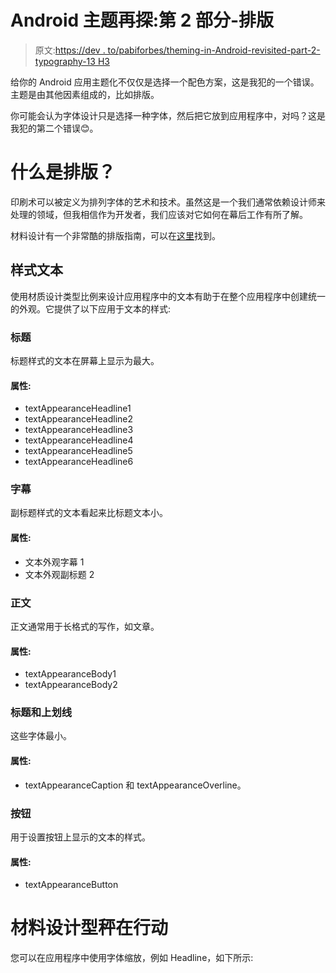 # Android 主题再探:第 2 部分-排版

> 原文:[https://dev . to/pabiforbes/theming-in-Android-revisited-part-2-typography-13 H3](https://dev.to/pabiforbes/theming-in-android-revisited-part-2-typography-13h3)

给你的 Android 应用主题化不仅仅是选择一个配色方案，这是我犯的一个错误。主题是由其他因素组成的，比如排版。

你可能会认为字体设计只是选择一种字体，然后把它放到应用程序中，对吗？这是我犯的第二个错误😊。

# [](#what-is-typography)什么是排版？

印刷术可以被定义为排列字体的艺术和技术。虽然这是一个我们通常依赖设计师来处理的领域，但我相信作为开发者，我们应该对它如何在幕后工作有所了解。

材料设计有一个非常酷的排版指南，可以在[这里](https://material.io/design/typography/understanding-typography.html#)找到。

## [](#styling-text)样式文本

使用材质设计类型比例来设计应用程序中的文本有助于在整个应用程序中创建统一的外观。它提供了以下应用于文本的样式:

### [](#headline)标题

标题样式的文本在屏幕上显示为最大。

#### [](#attributes)属性:

*   textAppearanceHeadline1
*   textAppearanceHeadline2
*   textAppearanceHeadline3
*   textAppearanceHeadline4
*   textAppearanceHeadline5
*   textAppearanceHeadline6

### [](#subtitle)字幕

副标题样式的文本看起来比标题文本小。

#### [](#attributes)属性:

*   文本外观字幕 1
*   文本外观副标题 2

### [](#body)正文

正文通常用于长格式的写作，如文章。

#### [](#attributes)属性:

*   textAppearanceBody1
*   textAppearanceBody2

### [](#caption-and-overline)标题和上划线

这些字体最小。

#### [](#attributes)属性:

*   textAppearanceCaption 和 textAppearanceOverline。

### [](#button)按钮

用于设置按钮上显示的文本的样式。

#### [](#attributes)属性:

*   textAppearanceButton

# [](#material-design-type-scale-in-action)材料设计型秤在行动

您可以在应用程序中使用字体缩放，例如 Headline，如下所示: